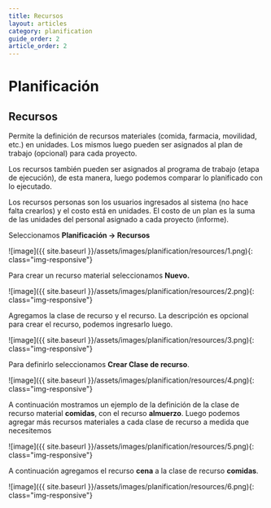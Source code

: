 ```yaml
---
title: Recursos
layout: articles
category: planification
guide_order: 2
article_order: 2
---
```

# Planificación

## Recursos

Permite la definición de recursos materiales (comida, farmacia, movilidad, etc.) en unidades. Los mismos luego pueden ser asignados al plan de trabajo (opcional) para cada proyecto.

Los recursos también pueden ser asignados al programa de trabajo (etapa de ejecución), de esta manera, luego podemos comparar lo planificado con lo ejecutado.

Los recursos personas son los usuarios ingresados al sistema (no hace falta crearlos) y el costo está en unidades. El costo de un plan es la suma de las unidades del personal asignado a cada proyecto (informe).

Seleccionamos **Planificación -> Recursos**

![image]({{ site.baseurl }}/assets/images/planification/resources/1.png){: class="img-responsive"}

Para crear un recurso material seleccionamos **Nuevo.**

![image]({{ site.baseurl }}/assets/images/planification/resources/2.png){: class="img-responsive"}

Agregamos la clase de recurso y el recurso. La descripción es opcional para crear el recurso, podemos ingresarlo luego.

![image]({{ site.baseurl }}/assets/images/planification/resources/3.png){: class="img-responsive"}

Para definirlo seleccionamos **Crear Clase de recurso**.

![image]({{ site.baseurl }}/assets/images/planification/resources/4.png){: class="img-responsive"}

A continuación mostramos un ejemplo de la definición de la clase de recurso material **comidas**, con el recurso **almuerzo**. Luego podemos agregar más recursos materiales a cada clase de recurso a medida que necesitemos

![image]({{ site.baseurl }}/assets/images/planification/resources/5.png){: class="img-responsive"}

A continuación agregamos el recurso **cena** a la clase de recurso **comidas**.

![image]({{ site.baseurl }}/assets/images/planification/resources/6.png){: class="img-responsive"}

